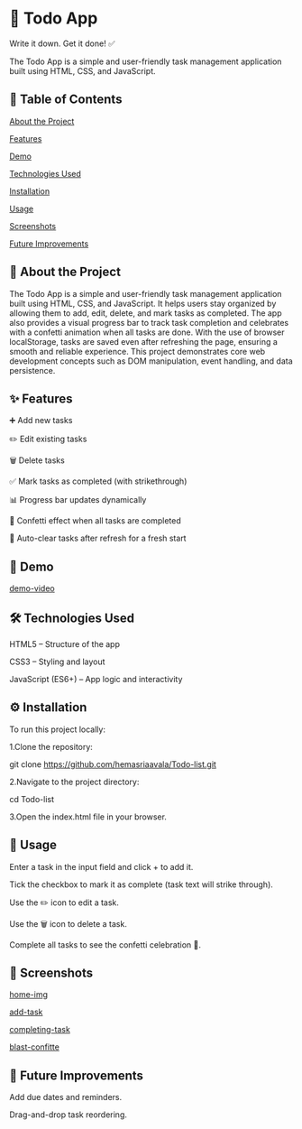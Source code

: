 # 📝 Todo App

Write it down. Get it done! ✅

The Todo App is a simple and user-friendly task management application built using HTML, CSS, and JavaScript.

## 📑 Table of Contents

[About the Project](#about-the-project)

[Features](#features)

[Demo](#demo)

[Technologies Used](#technologies-used)

[Installation](#installation)

[Usage](#usage)

[Screenshots](screenshots)

[Future Improvements](#future-improvements)

## 📖 About the Project

The Todo App is a simple and user-friendly task management application built using HTML, CSS, and JavaScript. It helps users stay organized by allowing them to add, edit, delete, and mark tasks as completed. The app also provides a visual progress bar to track task completion and celebrates with a confetti animation when all tasks are done. With the use of browser localStorage, tasks are saved even after refreshing the page, ensuring a smooth and reliable experience. This project demonstrates core web development concepts such as DOM manipulation, event handling, and data persistence.

## ✨ Features

➕ Add new tasks

✏️ Edit existing tasks

🗑️ Delete tasks

✅ Mark tasks as completed (with strikethrough)

📊 Progress bar updates dynamically

🎉 Confetti effect when all tasks are completed

🔄 Auto-clear tasks after refresh for a fresh start

## 🎥 Demo

[demo-video](https://github.com/hemasriaavala/Todo-list/blob/177735f357718e3026989f823ae2722ea9920ad9/demo-video.mp4)

## 🛠️ Technologies Used

HTML5 – Structure of the app

CSS3 – Styling and layout

JavaScript (ES6+) – App logic and interactivity

## ⚙️ Installation

To run this project locally:

 1.Clone the repository:

git clone https://github.com/hemasriaavala/Todo-list.git


 2.Navigate to the project directory:

cd Todo-list


 3.Open the index.html file in your browser.

## 🚀 Usage

Enter a task in the input field and click + to add it.

Tick the checkbox to mark it as complete (task text will strike through).

Use the ✏️ icon to edit a task.

Use the 🗑️ icon to delete a task.

Complete all tasks to see the confetti celebration 🎉.

## 📸 Screenshots

[home-img](https://github.com/hemasriaavala/Todo-list/blob/1f6ccc26443042ade6da3c1cecf5e33235bcb760/img1.png)

[add-task](https://github.com/hemasriaavala/Todo-list/blob/1f6ccc26443042ade6da3c1cecf5e33235bcb760/img2.png)

[completing-task](https://github.com/hemasriaavala/Todo-list/blob/1f6ccc26443042ade6da3c1cecf5e33235bcb760/img3.png)

[blast-confitte](https://github.com/hemasriaavala/Todo-list/blob/1f6ccc26443042ade6da3c1cecf5e33235bcb760/img4.png)

## 🔮 Future Improvements

Add due dates and reminders.

Drag-and-drop task reordering.
